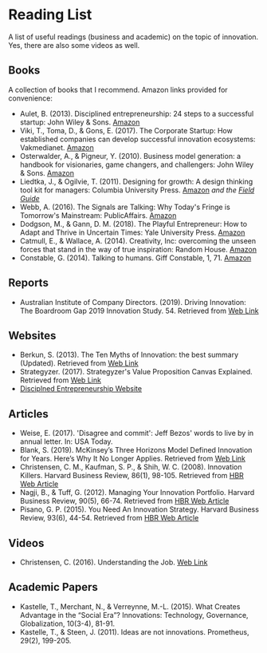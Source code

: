 # Reading List

A list of useful readings (business and academic) on the topic of innovation.
Yes, there are also some videos as well.

## Books

A collection of books that I recommend. Amazon links provided for convenience:

* Aulet, B. (2013). Disciplined entrepreneurship: 24 steps to a successful startup: John Wiley & Sons. [Amazon](https://amzn.asia/d/03uk9vI)
* Viki, T., Toma, D., & Gons, E. (2017). The Corporate Startup: How established companies can develop successful innovation ecosystems: Vakmedianet. [Amazon](https://amzn.asia/d/cDtNIZd)
* Osterwalder, A., & Pigneur, Y. (2010). Business model generation: a handbook for visionaries, game changers, and challengers: John Wiley & Sons. [Amazon](https://amzn.asia/d/9T5J6gL)
* Liedtka, J., & Ogilvie, T. (2011). Designing for growth: A design thinking tool kit for managers: Columbia University Press. [Amazon](https://amzn.asia/d/7uCSGex) _and the [Field Guide](https://amzn.asia/d/4crgKiw)_
* Webb, A. (2016). The Signals are Talking: Why Today's Fringe is Tomorrow's Mainstream: PublicAffairs. [Amazon](https://amzn.asia/d/c0o4NSw)
* Dodgson, M., & Gann, D. M. (2018). The Playful Entrepreneur: How to Adapt and Thrive in Uncertain Times: Yale University Press. [Amazon](https://amzn.asia/d/4Wll45z)
* Catmull, E., & Wallace, A. (2014). Creativity, Inc: overcoming the unseen forces that stand in the way of true inspiration: Random House. [Amazon](https://amzn.asia/d/e0QYxv4)
* Constable, G. (2014). Talking to humans. Giff Constable, 1, 71. [Amazon](https://amzn.asia/d/0WYAt2G)

## Reports

* Australian Institute of Company Directors. (2019). Driving Innovation: The Boardroom Gap 2019 Innovation Study. 54. Retrieved from [Web Link](https://aicd.companydirectors.com.au/advocacy/research/driving-innovation-the-boardroom-gap)

## Websites

* Berkun, S. (2013). The Ten Myths of Innovation: the best summary (Updated). Retrieved from [Web Link](https://scottberkun.com/2013/ten-myths-of-innnovation/)
* Strategyzer. (2017). Strategyzer's Value Proposition Canvas Explained. Retrieved from [Web Link](https://www.youtube.com/watch?v=ReM1uqmVfP0)
* [Disciplned Entrepreneurship Website](http://disciplinedentrepreneurship.com/)

## Articles

* Weise, E. (2017). 'Disagree and commit': Jeff Bezos' words to live by in annual letter. In: USA Today.
* Blank, S. (2019). McKinsey’s Three Horizons Model Defined Innovation for Years. Here’s Why It No Longer Applies. Retrieved from [Web Link](https://hbr.org/2019/02/mckinseys-three-horizons-model-defined-innovation-for-years-heres-why-it-no-longer-applies)
* Christensen, C. M., Kaufman, S. P., & Shih, W. C. (2008). Innovation Killers. Harvard Business Review, 86(1), 98-105. Retrieved from [HBR Web Article](https://hbr.org/2008/01/innovation-killers-how-financial-tools-destroy-your-capacity-to-do-new-things)
* Nagji, B., & Tuff, G. (2012). Managing Your Innovation Portfolio. Harvard Business Review, 90(5), 66-74. Retrieved from [HBR Web Article](https://hbr.org/2012/05/managing-your-innovation-portfolio)
* Pisano, G. P. (2015). You Need An Innovation Strategy. Harvard Business Review, 93(6), 44-54. Retrieved from [HBR Web Article](https://hbr.org/2015/06/you-need-an-innovation-strategy)

## Videos

* Christensen, C. (2016). Understanding the Job. [Web Link](https://www.youtube.com/watch?v=sfGtw2C95Ms)

## Academic Papers

* Kastelle, T., Merchant, N., & Verreynne, M.-L. (2015). What Creates Advantage in the “Social Era”? Innovations: Technology, Governance, Globalization, 10(3-4), 81-91.
* Kastelle, T., & Steen, J. (2011). Ideas are not innovations. Prometheus, 29(2), 199-205.
